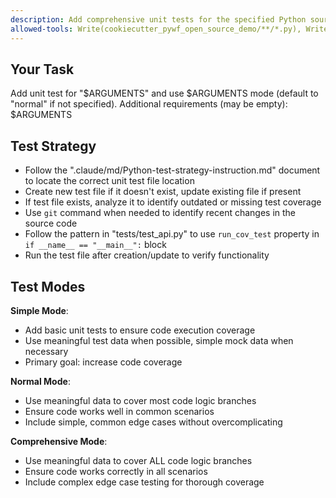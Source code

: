 ```yaml
---
description: Add comprehensive unit tests for the specified Python source code file. Example: `/add-test-for-module /path/to/cookiecutter_pywf_open_source_demo/math_ops.py comprehensive "optional additional requirements"`
allowed-tools: Write(cookiecutter_pywf_open_source_demo/**/*.py), Write(tests/**/*.py), Bash(.venv/bin/python tests/**/*.py)
---
```


## Your Task
Add unit test for "$ARGUMENTS" and use $ARGUMENTS mode (default to "normal" if not specified). Additional requirements (may be empty): $ARGUMENTS

## Test Strategy
- Follow the ".claude/md/Python-test-strategy-instruction.md" document to locate the correct unit test file location
- Create new test file if it doesn't exist, update existing file if present
- If test file exists, analyze it to identify outdated or missing test coverage
- Use `git` command when needed to identify recent changes in the source code
- Follow the pattern in "tests/test_api.py" to use `run_cov_test` property in `if __name__ == "__main__":` block
- Run the test file after creation/update to verify functionality

## Test Modes
**Simple Mode**: 
- Add basic unit tests to ensure code execution coverage
- Use meaningful test data when possible, simple mock data when necessary
- Primary goal: increase code coverage

**Normal Mode**: 
- Use meaningful data to cover most code logic branches
- Ensure code works well in common scenarios
- Include simple, common edge cases without overcomplicating

**Comprehensive Mode**: 
- Use meaningful data to cover ALL code logic branches
- Ensure code works correctly in all scenarios
- Include complex edge case testing for thorough coverage
